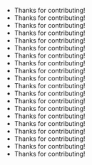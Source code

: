 - Thanks <seanpm2001> for contributing!
- Thanks <rgbkrk> for contributing!
- Thanks <zhaoolee> for contributing!
- Thanks <RamiKrispin> for contributing!
- Thanks <Charles-Chrismann> for contributing!
- Thanks <fabpot> for contributing!
- Thanks <ornicar> for contributing!
- Thanks <jeromeetienne> for contributing!
- Thanks <davglass> for contributing!
- Thanks <remy> for contributing!
- Thanks <michaelklishin> for contributing!
- Thanks <taylorotwell> for contributing!
- Thanks <springmeyer> for contributing!
- Thanks <dcramer> for contributing!
- Thanks <torvalds> for contributing!
- Thanks <mojombo> for contributing!
- Thanks <defunkt> for contributing!
- Thanks <paulirish> for contributing!
- Thanks <addyosmani> for contributing!
- Thanks <schacon> for contributing!
